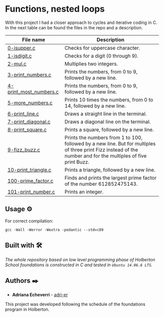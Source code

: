 # Functions, nested loops

With this project I had a closer approach to cycles and iterative coding in C. In the next table can be found the files in the repo and a description.

| File name      | Description |
| ----------- | ----------- |
| [0-isupper.c](https://github.com/adri-er/holbertonschool-low_level_programming/blob/main/0x04-more_functions_nested_loops/0-isupper.c) | Checks for uppercase character. |
| [1-isdigit.c](https://github.com/adri-er/holbertonschool-low_level_programming/blob/main/0x04-more_functions_nested_loops/1-isdigit.c) | Checks for a digit (0 through 9). |
| [2-mul.c](https://github.com/adri-er/holbertonschool-low_level_programming/blob/main/0x04-more_functions_nested_loops/2-mul.c) | Multiplies two integers. |
| [3-print_numbers.c](https://github.com/adri-er/holbertonschool-low_level_programming/blob/main/0x04-more_functions_nested_loops/3-print_numbers.c) | Prints the numbers, from 0 to 9, followed by a new line. |
| [4-print_most_numbers.c](https://github.com/adri-er/holbertonschool-low_level_programming/blob/main/0x04-more_functions_nested_loops/4-print_most_numbers.c) | Prints the numbers, from 0 to 9, followed by a new line. |
| [5-more_numbers.c](https://github.com/adri-er/holbertonschool-low_level_programming/blob/main/0x04-more_functions_nested_loops/5-more_numbers.c) | Prints 10 times the numbers, from 0 to 14, followed by a new line. |
| [6-print_line.c](https://github.com/adri-er/holbertonschool-low_level_programming/blob/main/0x04-more_functions_nested_loops/6-print_line.c) | Draws a straight line in the terminal. |
| [7-print_diagonal.c](https://github.com/adri-er/holbertonschool-low_level_programming/blob/main/0x04-more_functions_nested_loops/7-print_diagonal.c) | Draws a diagonal line on the terminal. |
| [8-print_square.c](https://github.com/adri-er/holbertonschool-low_level_programming/blob/main/0x04-more_functions_nested_loops/8-print_square.c) | Prints a square, followed by a new line. |
| [9-fizz_buzz.c](https://github.com/adri-er/holbertonschool-low_level_programming/blob/main/0x04-more_functions_nested_loops/9-fizz_buzz.c) | Prints the numbers from 1 to 100, followed by a new line. But for multiples of three print Fizz instead of the number and for the multiples of five print Buzz. |
| [10-print_triangle.c](https://github.com/adri-er/holbertonschool-low_level_programming/blob/main/0x04-more_functions_nested_loops/10-print_triangle.c) | Prints a triangle, followed by a new line. |
| [100-prime_factor.c](https://github.com/adri-er/holbertonschool-low_level_programming/blob/main/0x04-more_functions_nested_loops/100-prime_factor.c) | Finds and prints the largest prime factor of the number 612852475143. |
| [101-print_number.c](https://github.com/adri-er/holbertonschool-low_level_programming/blob/main/0x04-more_functions_nested_loops/101-print_number.c) | Prints an integer. |


## Usage ⚙️

For correct compilation:
```
gcc -Wall -Werror -Wextra -pedantic --std=c89
```


## Built with 🛠️

_The whole repository based on low level programming phase of Holberton School foundations is constructed in C and tested in `Ubuntu 14.06.6 LTS`._

## Authors ✒️

* **Adriana Echeverri** - [adri-er](https://github.com/adri-er)


This project was developed following the schedule of the foundations program in Holberton.